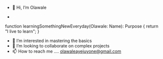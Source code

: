 - 👋 Hi, I’m Olawale
- ```javascript 
function learningSomethingNewEveryday(Olawale: Name): Purpose {
  return "I live to learn"; 
}
- 👀 I’m interested in mastering the basics 
- 💞️ I’m looking to collaborate on complex projects
- 📫 How to reach me .... olawaleayejuyone@gmail.com

<!---
walethesolution/walethesolution is a ✨ special ✨ repository because its `README.md` (this file) appears on your GitHub profile.
You can click the Preview link to take a look at your changes.
--->
